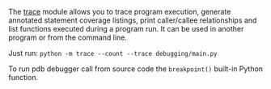 The [trace](https://docs.python.org/3/library/trace.html#module-trace) module allows
you to trace program execution,
generate annotated statement coverage listings, print caller/callee relationships
and list functions executed during a program run.
It can be used in another program or from the command line.

Just run: `python -m trace --count --trace debugging/main.py`

To run pdb debugger call from source code the `breakpoint()` built-in Python function.
